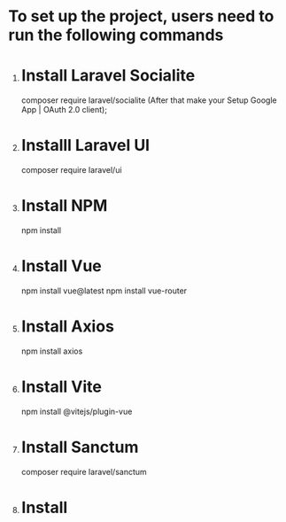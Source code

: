 # To set up the project, users need to run the following commands


1. # Install Laravel Socialite
    composer require laravel/socialite
(After that make your Setup Google App | OAuth 2.0 client);

2. # Installl Laravel UI
    composer require laravel/ui

3. # Install NPM
    npm install

4. # Install Vue 
    npm install vue@latest
    npm install vue-router

5. # Install Axios
    npm install axios

6. # Install Vite
    npm install @vitejs/plugin-vue
    

7. # Install Sanctum
    composer require laravel/sanctum


8. # Install

